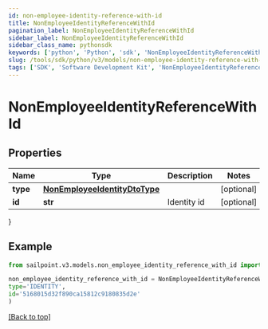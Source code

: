```yaml
---
id: non-employee-identity-reference-with-id
title: NonEmployeeIdentityReferenceWithId
pagination_label: NonEmployeeIdentityReferenceWithId
sidebar_label: NonEmployeeIdentityReferenceWithId
sidebar_class_name: pythonsdk
keywords: ['python', 'Python', 'sdk', 'NonEmployeeIdentityReferenceWithId', 'NonEmployeeIdentityReferenceWithId'] 
slug: /tools/sdk/python/v3/models/non-employee-identity-reference-with-id
tags: ['SDK', 'Software Development Kit', 'NonEmployeeIdentityReferenceWithId', 'NonEmployeeIdentityReferenceWithId']
---
```


# NonEmployeeIdentityReferenceWithId


## Properties

Name | Type | Description | Notes
------------ | ------------- | ------------- | -------------
**type** | [**NonEmployeeIdentityDtoType**](non-employee-identity-dto-type) |  | [optional] 
**id** | **str** | Identity id | [optional] 
}

## Example

```python
from sailpoint.v3.models.non_employee_identity_reference_with_id import NonEmployeeIdentityReferenceWithId

non_employee_identity_reference_with_id = NonEmployeeIdentityReferenceWithId(
type='IDENTITY',
id='5168015d32f890ca15812c9180835d2e'
)

```
[[Back to top]](#) 

